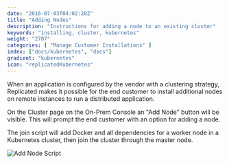 ```yaml
---
date: "2016-07-03T04:02:20Z"
title: "Adding Nodes"
description: "Instructions for adding a node to an existing cluster"
keywords: "installing, cluster, kubernetes"
weight: "2707"
categories: [ "Manage Customer Installations" ]
index: ["docs/kubernetes", "docs"]
gradient: "kubernetes"
icon: "replicatedKubernetes"
---
```


When an application is configured by the vendor with a clustering strategy, Replicated makes it possible for the end customer to install additional nodes on remote instances to run a distributed application.

On the Cluster page on the On-Prem Console an "Add Node" button will be visible. This will prompt the end customer with an option for adding a node.

The join script will add Docker and all dependencies for a worker node in a Kubernetes cluster, then join the cluster through the master node.

![Add Node Script](/images/post-screens/add-node-k8s.png)
